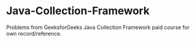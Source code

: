 # Java-Collection-Framework
Problems from GeeksforGeeks Java Collection Framework paid course for own record/reference.
